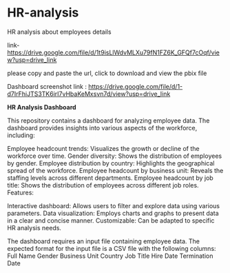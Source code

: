 # HR-analysis

HR analysis about employees details

link-https://drive.google.com/file/d/1t9isLlWdvMLXu79fN1FZ6K_GFQf7cOqf/view?usp=drive_link

please copy and paste the url, click to download and view the pbix file



Dashboard screenshot link  : https://drive.google.com/file/d/1-d7IrFhiJTS3TK6irI7vHbaKeMxsvn7d/view?usp=drive_link


**HR Analysis Dashboard**

This repository contains a dashboard for analyzing employee data. The dashboard provides insights into various aspects of the workforce, including:

Employee headcount trends: Visualizes the growth or decline of the workforce over time.
Gender diversity: Shows the distribution of employees by gender.
Employee distribution by country: Highlights the geographical spread of the workforce.
Employee headcount by business unit: Reveals the staffing levels across different departments.
Employee headcount by job title: Shows the distribution of employees across different job roles.
Features:

Interactive dashboard: Allows users to filter and explore data using various parameters.
Data visualization: Employs charts and graphs to present data in a clear and concise manner.
Customizable: Can be adapted to specific HR analysis needs.


The dashboard requires an input file containing employee data.
The expected format for the input file is a CSV file with the following columns:
Full Name
Gender
Business Unit
Country
Job Title
Hire Date
Termination Date
